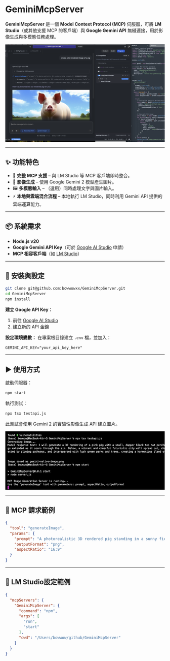 # GeminiMcpServer

**GeminiMcpServer** 是一個 **Model Context Protocol (MCP)** 伺服器，可將 **LM Studio**（或其他支援 MCP 的客戶端）與 **Google Gemini API** 無縫連接，用於影像生成與多模態任務處理。

![mole](https://raw.githubusercontent.com/bowwowxx/GeminiMcpServer/main/01.png) 

---

## ✨ 功能特色
- 🔗 **完整 MCP 支援** – 與 LM Studio 等 MCP 客戶端即時整合。
- 🎨 **影像生成** – 使用 Google Gemini 2 模型產生圖片。
- 🖼 **多模態輸入** – （選用）同時處理文字與圖片輸入。
- ⚡ **本地與雲端混合流程** – 本地執行 LM Studio，同時利用 Gemini API 提供的雲端運算能力。

---

## 📦 系統需求
- **Node.js v20** 
- **Google Gemini API Key**（可於 [Google AI Studio](https://ai.google.dev) 申請）
- **MCP 相容客戶端**（如 [LM Studio](https://lmstudio.ai)）

---

## 🚀 安裝與設定
```bash
git clone git@github.com:bowwowxx/GeminiMcpServer.git
cd GeminiMcpServer
npm install
```
**建立 Google API Key：**
1. 前往 [Google AI Studio](https://makersuite.google.com/app/apikey)
2. 建立新的 API 金鑰

**設定環境變數：**
在專案根目錄建立 `.env` 檔，並加入：
```
GEMINI_API_KEY="your_api_key_here"
```

---

## ▶ 使用方式
啟動伺服器：
```bash
npm start
```

執行測試：
```bash
npx tsx testapi.js
```
此測試會使用 Gemini 2 的實驗性影像生成 API 建立圖片。

![mole](https://raw.githubusercontent.com/bowwowxx/GeminiMcpServer/main/02.png) 

---

## 📡 MCP 請求範例
```json
{
  "tool": "generateImage",
  "params": {
    "prompt": "A photorealistic 3D rendered pig standing in a sunny field",
    "outputFormat": "png",
    "aspectRatio": "16:9"
  }
}
```

---

## 📡 LM Studio設定範例
```json
{
  "mcpServers": {
    "GeminiMcpServer": {
      "command": "npm",
      "args": [
        "run",
        "start"
      ],
      "cwd": "/Users/bowwow/github/GeminiMcpServer"
    }
  }
}
```


